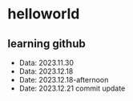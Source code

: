 # helloworld
## learning github
- Data: 2023.11.30
- Data: 2023.12.18
- Date: 2023.12.18-afternoon
- Date: 2023.12.21 commit
update
